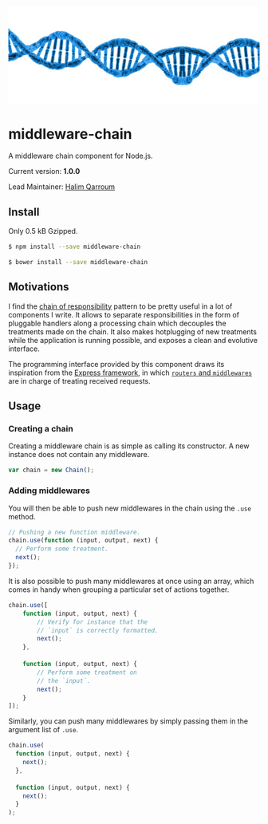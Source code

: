 ![Logo](assets/dna.png)

# middleware-chain

A middleware chain component for Node.js.

Current version: **1.0.0**

Lead Maintainer: [Halim Qarroum](mailto:hqarroum@awox.com)

## Install

Only 0.5 kB Gzipped.

```sh
$ npm install --save middleware-chain
```

```sh
$ bower install --save middleware-chain
```

## Motivations

I find the [chain of responsibility](https://en.wikipedia.org/wiki/Chain-of-responsibility_pattern) pattern to be pretty useful in a lot of components I write. It allows to separate responsibilities in the form of pluggable handlers along a processing chain which decouples the treatments made on the chain. It also makes hotplugging of new treatments while the application is running possible, and exposes a clean and evolutive interface.

The programming interface provided by this component draws its inspiration from the [Express framework](http://expressjs.com/), in which [`routers` and `middlewares`](http://expressjs.com/guide/using-middleware.html) are in charge of treating received requests.

## Usage

### Creating a chain

Creating a middleware chain is as simple as calling its constructor. A new instance does not contain any middleware.

```javascript
var chain = new Chain();
```

### Adding middlewares

You will then be able to push new middlewares in the chain using the `.use` method.

```javascript
// Pushing a new function middleware.
chain.use(function (input, output, next) {
  // Perform some treatment.
  next();
});
```

It is also possible to push many middlewares at once using an array, which comes in handy when grouping a particular set of actions together.

```javascript
chain.use([
    function (input, output, next) {
        // Verify for instance that the
        // `input` is correctly formatted.
        next();
    },
    
    function (input, output, next) {
        // Perform some treatment on
        // the `input`.
        next();
    }
]);
```

Similarly, you can push many middlewares by simply passing them in the argument list of `.use`.

```javascript
chain.use(
  function (input, output, next) {
    next();
  },
    
  function (input, output, next) {
    next();
  }
);
```
